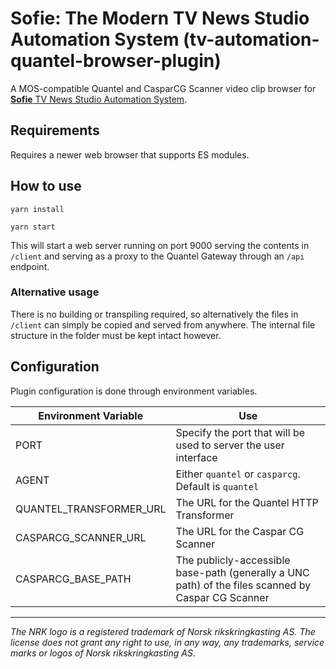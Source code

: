 # Sofie: The Modern TV News Studio Automation System (tv-automation-quantel-browser-plugin)

A MOS-compatible Quantel and CasparCG Scanner video clip browser for [**Sofie** TV News Studio Automation System](https://github.com/nrkno/Sofie-TV-automation/).

## Requirements

Requires a newer web browser that supports ES modules.

## How to use

`yarn install`

`yarn start`

This will start a web server running on port 9000 serving the contents in `/client` and serving as a proxy to the Quantel Gateway through an `/api` endpoint.

### Alternative usage

There is no building or transpiling required, so alternatively the files in `/client` can simply be copied and served from anywhere. The internal file structure in the folder must be kept intact however.

## Configuration

Plugin configuration is done through environment variables.

| Environment Variable    | Use                                                                                                |
| ----------------------- | -------------------------------------------------------------------------------------------------- |
| PORT                    | Specify the port that will be used to server the user interface                                    |
| AGENT                   | Either `quantel` or `casparcg`. Default is `quantel`                                               |
| QUANTEL_TRANSFORMER_URL | The URL for the Quantel HTTP Transformer                                                           |
| CASPARCG_SCANNER_URL    | The URL for the Caspar CG Scanner                                                                  |
| CASPARCG_BASE_PATH      | The publicly-accessible base-path (generally a UNC path) of the files scanned by Caspar CG Scanner |

---

_The NRK logo is a registered trademark of Norsk rikskringkasting AS. The license does not grant any right to use, in any way, any trademarks, service marks or logos of Norsk rikskringkasting AS._
